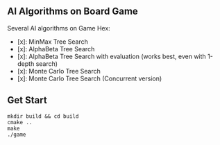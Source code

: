 ## AI Algorithms on Board Game

Several AI algorithms on Game Hex:

- [x]: MinMax Tree Search
- [x]: AlphaBeta Tree Search
- [x]: AlphaBeta Tree Search with evaluation (works best, even with 1-depth search)
- [x]: Monte Carlo Tree Search
- [x]: Monte Carlo Tree Search (Concurrent version)

## Get Start

```
mkdir build && cd build
cmake ..
make
./game
```